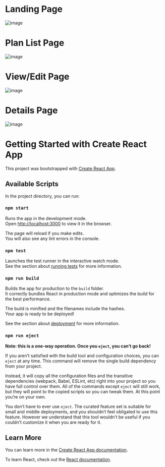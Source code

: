 # Landing Page
![image](https://github.com/sivaranjanisure/manufacturer-phases/assets/150911453/374fcf3d-39b7-4bfa-9b7c-9f4c141d2d98)


# Plan List Page
![image](https://github.com/sivaranjanisure/manufacturer-phases/assets/150911453/d978ec8b-8544-4cd2-8e76-a7ee7d9328af)


# View/Edit Page
![image](https://github.com/sivaranjanisure/manufacturer-phases/assets/150911453/480d579a-ecee-4d16-8ae6-d1bcf591d3b6)

# Details Page
![image](https://github.com/sivaranjanisure/manufacturer-phases/assets/150911453/67d7e049-fd79-470f-8dce-8e83ec31b411)



# Getting Started with Create React App

This project was bootstrapped with [Create React App](https://github.com/facebook/create-react-app).

## Available Scripts

In the project directory, you can run:

### `npm start`

Runs the app in the development mode.\
Open [http://localhost:3000](http://localhost:3000) to view it in the browser.

The page will reload if you make edits.\
You will also see any lint errors in the console.

### `npm test`

Launches the test runner in the interactive watch mode.\
See the section about [running tests](https://facebook.github.io/create-react-app/docs/running-tests) for more information.

### `npm run build`

Builds the app for production to the `build` folder.\
It correctly bundles React in production mode and optimizes the build for the best performance.

The build is minified and the filenames include the hashes.\
Your app is ready to be deployed!

See the section about [deployment](https://facebook.github.io/create-react-app/docs/deployment) for more information.

### `npm run eject`

**Note: this is a one-way operation. Once you `eject`, you can’t go back!**

If you aren’t satisfied with the build tool and configuration choices, you can `eject` at any time. This command will remove the single build dependency from your project.

Instead, it will copy all the configuration files and the transitive dependencies (webpack, Babel, ESLint, etc) right into your project so you have full control over them. All of the commands except `eject` will still work, but they will point to the copied scripts so you can tweak them. At this point you’re on your own.

You don’t have to ever use `eject`. The curated feature set is suitable for small and middle deployments, and you shouldn’t feel obligated to use this feature. However we understand that this tool wouldn’t be useful if you couldn’t customize it when you are ready for it.

## Learn More

You can learn more in the [Create React App documentation](https://facebook.github.io/create-react-app/docs/getting-started).

To learn React, check out the [React documentation](https://reactjs.org/).

